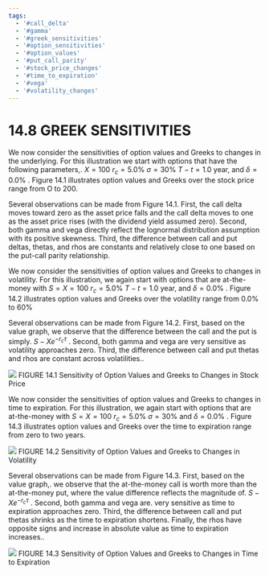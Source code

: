 ```yaml
---
tags:
  - '#call_delta'
  - '#gamma'
  - '#greek_sensitivities'
  - '#option_sensitivities'
  - '#option_values'
  - '#put_call_parity'
  - '#stock_price_changes'
  - '#time_to_expiration'
  - '#vega'
  - '#volatility_changes'
---
```

# 14.8 GREEK SENSITIVITIES

We now consider the sensitivities of option values and Greeks to changes in the underlying. For this illustration we start with options that have the following parameters,. $X=100$ $r_{c}=5.0\%$ $\sigma=30\%$ $T-t=1.0$ year, and $\delta=0.0\%$ . Figure 14.1 illustrates option values and Greeks over the stock price range from O to 200.

Several observations can be made from Figure 14.1. First, the call delta moves toward zero as the asset price falls and the call delta moves to one as the asset price rises (with the dividend yield assumed zero). Second, both gamma and vega directly reflect the lognormal distribution assumption with its positive skewness. Third, the difference between call and put deltas, thetas, and rhos are constants and relatively close to one based on the put-call parity relationship.

We now consider the sensitivities of option values and Greeks to changes in volatility. For this illustration, we again start with options that are at-the-money with $S=X=100$ $r_{c}=5.0\%$ $T-t=1.0$ year, and $\delta=0.0\%$ . Figure 14.2 illustrates option values and Greeks over the volatility range from $0.0\%$ to $60\%$

Several observations can be made from Figure 14.2. First, based on the value graph, we observe that the difference between the call and the put is simply. $S-X e^{-r_{c}\tau}$ . Second, both gamma and vega are very sensitive as volatility approaches zero. Third, the difference between call and put thetas and rhos are constant across volatilities..

![](dc6aed5fa414f64782e1a7fd8464a9304220a378b81a05570b49996be9250385.jpg)
FIGURE 14.1 Sensitivity of Option Values and Greeks to Changes in Stock Price

We now consider the sensitivities of option values and Greeks to changes in time to expiration. For this illustration, we again start with options that are at-the-money with $S=X=100$ $r_{c}=5.0\%$ $\sigma=30\%$ and $\delta=0.0\%$ . Figure 14.3 illustrates option values and Greeks over the time to expiration range from zero to two years.

![](6fe6fa7d1224048a0eaf6b5b403a971355385f26c1cdb137158ee8e6bf7199cc.jpg)
FIGURE 14.2 Sensitivity of Option Values and Greeks to Changes in Volatility

Several observations can be made from Figure 14.3. First, based on the value graph,. we observe that the at-the-money call is worth more than the at-the-money put, where the value difference reflects the magnitude of. $S-X e^{-r_{c}\tau}$ . Second, both gamma and vega are. very sensitive as time to expiration approaches zero. Third, the difference between call and put thetas shrinks as the time to expiration shortens. Finally, the rhos have opposite signs and increase in absolute value as time to expiration increases..

![](3ff646bf5b431cccaef78667c89dca8bff5976bd2e260c1f83ceac434e87ad06.jpg)
FIGURE 14.3 Sensitivity of Option Values and Greeks to Changes in Time to Expiration
